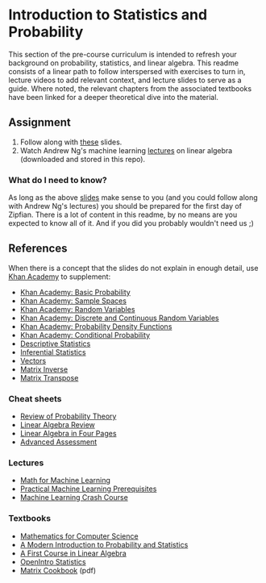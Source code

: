 # Introduction to Statistics and Probability

This section of the pre-course curriculum is intended to refresh your background on probability, statistics, and linear algebra.  This readme consists of a linear path to follow interspersed with exercises to turn in, lecture videos to add relevant context, and lecture slides to serve as a guide.  Where noted, the relevant chapters from the associated textbooks have been linked for a deeper theoretical dive into the material.

## Assignment

1. Follow along with [these](http://courses.washington.edu/css490/2012.Winter/lecture_slides/02_math_essentials.pdf) slides.
2. Watch Andrew Ng's machine learning [lectures](../lectures/videos) on linear algebra (downloaded and stored in this repo).

### What do I need to know?

As long as the above [slides](http://courses.washington.edu/css490/2012.Winter/lecture_slides/02_math_essentials.pdf) make sense to you (and you could follow along with Andrew Ng's lectures) you should be prepared for the first day of Zipfian.  There is a lot of content in this readme, by no means are you expected to know all of it.  And if you did you probably wouldn't need us ;)

## References

When there is a concept that the slides do not explain in enough detail, use [Khan Academy](http://www.khanacademy.org) to supplement:

* [Khan Academy: Basic Probability](https://www.khanacademy.org/math/probability/independent-dependent-probability/basic_probability/v/basic-probability)
* [Khan Academy: Sample Spaces](https://www.khanacademy.org/math/probability/independent-dependent-probability/basic_probability/v/simple-probability)
* [Khan Academy: Random Variables](https://www.khanacademy.org/math/probability/random-variables-topic/random_variables_prob_dist/v/random-variables)
* [Khan Academy: Discrete and Continuous Random Variables](https://www.khanacademy.org/math/probability/random-variables-topic/random_variables_prob_dist/v/discrete-and-continuous-random-variables)
* [Khan Academy: Probability Density Functions](https://www.khanacademy.org/math/probability/random-variables-topic/random_variables_prob_dist/v/probability-density-functions)
* [Khan Academy: Conditional Probability](https://www.khanacademy.org/math/probability/probability-and-combinatorics-topic/probability_combinatorics/v/conditional-probability-and-combinations)
* [Descriptive Statistics](https://www.khanacademy.org/math/probability/descriptive-statistics)
* [Inferential Statistics](https://www.khanacademy.org/math/probability/statistics-inferential)
* [Vectors](https://www.khanacademy.org/math/linear-algebra/vectors_and_spaces)
* [Matrix Inverse](https://www.khanacademy.org/math/linear-algebra/matrix_transformations/inverse_of_matrices)
* [Matrix Transpose](https://www.khanacademy.org/math/linear-algebra/matrix_transformations/matrix_transpose)

### Cheat sheets
* [Review of Probability Theory](http://cs229.stanford.edu/section/cs229-prob.pdf)
* [Linear Algebra Review](http://cs229.stanford.edu/section/cs229-linalg.pdf)
* [Linear Algebra in Four Pages](http://cnd.mcgill.ca/~ivan/miniref/linear_algebra_in_4_pages.pdf)
* [Advanced Assessment](theory/assessment.pdf)

### Lectures
* [Math for Machine Learning](http://courses.washington.edu/css490/2012.Winter/lecture_slides/02_math_essentials.pdf)
* [Practical Machine Learning Prerequisites](http://www.cs.berkeley.edu/~jordan/courses/294-fall09/lectures/tutorial/slides.pdf)
* [Machine Learning Crash Course](http://ampcamp.berkeley.edu/wp-content/uploads/2012/06/ariel-kleiner-ampcamp-2012-machine-learning-part-1.pdf)

### Textbooks
* [Mathematics for Computer Science](http://courses.csail.mit.edu/6.042/spring12/mcs.pdf)
* [A Modern Introduction to Probability and Statistics](http://www.cis.temple.edu/~latecki/Courses/CIS2033-Spring12/A_modern_intro_probability_statistics_Dekking05.pdf)
* [A First Course in Linear Algebra](http://linear.ups.edu/download/fcla-3.11-tablet.pdf)
* [OpenIntro Statistics](https://www.dropbox.com/s/tokfd9t86rbbstp/os2.pdf)
* [Matrix Cookbook](http://www2.imm.dtu.dk/pubdb/views/edoc_download.php/3274/pdf/imm3274.pdf) (pdf)
